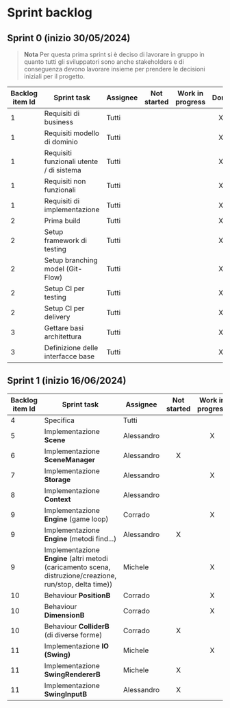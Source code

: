 # Sprint backlog

## Sprint 0 (inizio 30/05/2024)
> **Nota**
> Per questa prima sprint si è deciso di lavorare in gruppo in quanto tutti gli sviluppatori sono anche stakeholders e di conseguenza devono lavorare insieme per prendere le decisioni iniziali per il progetto.

|Backlog item Id|Sprint task|Assignee|Not started|Work in progress|Done|
|------------|-----------|------------|:-:|:-:|:-:|
|1|Requisiti di business|Tutti|||X|
|1|Requisiti modello di dominio|Tutti|||X|
|1|Requisiti funzionali utente / di sistema|Tutti|||X|
|1|Requisiti non funzionali|Tutti|||X|
|1|Requisiti di implementazione|Tutti|||X|
|2|Prima build|Tutti|||X|
|2|Setup framework di testing|Tutti|||X|
|2|Setup branching model (Git-Flow)|Tutti|||X|
|2|Setup CI per testing|Tutti|||X|
|2|Setup CI per delivery|Tutti|||X|
|3|Gettare basi architettura|Tutti|||X|
|3|Definizione delle interfacce base|Tutti|||X|

## Sprint 1 (inizio 16/06/2024)
|Backlog item Id|Sprint task|Assignee|Not started|Work in progress|Done|
|------------|-----------|------------|:-:|:-:|:-:|
|4|Specifica|Tutti|||X|
|5|Implementazione **Scene**|Alessandro||X||
|6|Implementazione **SceneManager**|Alessandro|X|||
|7|Implementazione **Storage**|Alessandro||X||
|8|Implementazione **Context**|Alessandro|||X|
|9|Implementazione **Engine** (game loop)|Corrado||X||
|9|Implementazione **Engine** (metodi find...)|Alessandro|X|||
|9|Implementazione **Engine** (altri metodi (caricamento scena, distruzione/creazione, run/stop, delta time))|Michele||X||
|10|Behaviour **PositionB**|Corrado||X||
|10|Behaviour **DimensionB**|Corrado||X||
|10|Behaviour **ColliderB** (di diverse forme)|Corrado|X|||
|11|Implementazione **IO (Swing)**|Michele||X||
|11|Implementazione **SwingRendererB**|Michele|X|||
|11|Implementazione **SwingInputB**|Alessandro|X|||

